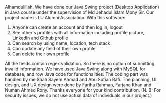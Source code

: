 Alhamdulillah,
We have done our Java Swing project (Desktop Application) in Java course under the supervision of Md Jehadul Islam Mony Sir. 
Our project name is LU Alumni Association. With this software: 
1. Anyone can create an account and then log in, logout 
2. See other's profiles with all information including profile picture, LinkedIn and Github profile 
3. Can search by using name, location, tech stack 
4. Can update any field of their own profile 
5. Can delete their own profile

All the fields contain regex validation. So there is no option of submitting invalid information. We have used Java Swing along with MySQL for database, and row Java code for functionalities.
The coding part was handled by me Shah Sayem Ahmad and Abu Sufian Rafi. The planning, UI design, and UX design were done by Fariha Rahman, Farjana Khan  and Numan Ahmed Rony.
Thanks everyone for your kind contribution.
(N. B: For security issues, we do not use actual data of individuals in our project.)
